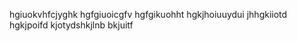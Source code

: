 hgiuokvhfcjyghk
hgfgiuoicgfv
hgfgikuohht
hgkjhoiuuydui
jhhgkiiotd
hgkjpoifd
kjotydshkjlnb
bkjuitf


